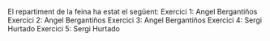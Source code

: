 El repartiment de la feina ha estat el següent:
Exercici 1: Angel Bergantiños
Exercici 2: Angel Bergantiños
Exercici 3: Angel Bergantiños
Exercici 4: Sergi Hurtado
Exercici 5: Sergi Hurtado

